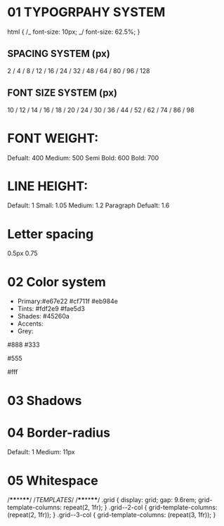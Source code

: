 # 01 TYPOGRPAHY SYSTEM

html {
/_ font-size: 10px; _/
font-size: 62.5%;
}

## SPACING SYSTEM (px)

2 / 4 / 8 / 12 / 16 / 24 / 32 / 48 / 64 / 80 / 96 / 128

## FONT SIZE SYSTEM (px)

10 / 12 / 14 / 16 / 18 / 20 / 24 / 30 / 36 / 44 / 52 / 62 / 74 / 86 / 98

# FONT WEIGHT:

Defualt: 400
Medium: 500
Semi Bold: 600
Bold: 700

# LINE HEIGHT:

Default: 1
Small: 1.05
Medium: 1.2
Paragraph Defualt: 1.6

# Letter spacing

0.5px
0.75

# 02 Color system

- Primary:#e67e22 #cf711f #eb984e
- Tints:
  #fdf2e9
  #fae5d3
- Shades: #45260a
- Accents:
- Grey:

#888
#333

#555

#fff

# 03 Shadows

# 04 Border-radius

Default: 1
Medium: 11px

# 05 Whitespace

/**\*\***\*\***\*\***/
/_TEMPLATES_/
/**\*\***\*\***\*\***/
.grid {
display: grid;
gap: 9.6rem;
grid-template-columns: repeat(2, 1fr);
}
.grid--2-col {
grid-template-columns: (repeat(2, 1fr));
}
.grid--3-col {
grid-template-columns: (repeat(3, 1fr));
}
